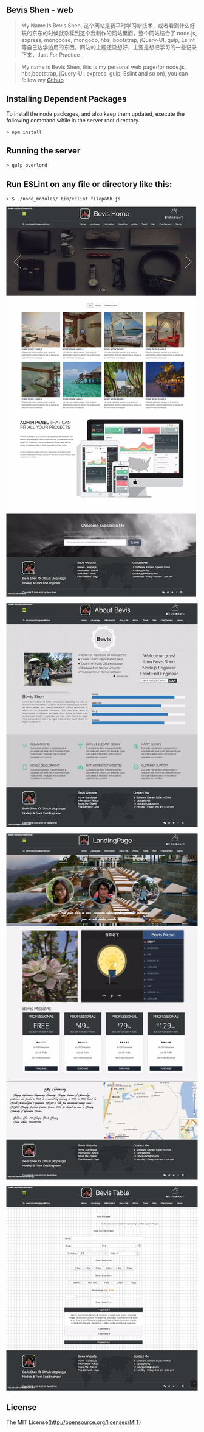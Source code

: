 ## Bevis Shen - web

> My Name Is Bevis Shen, 这个网站是我平时学习新技术，或者看到什么好玩的东东的时候就杂糅到这个我制作的网站里面，整个网站结合了 node.js, express, mongoose, mongodb, hbs, bootstrap, jQuery-UI, gulp, Eslint 等自己边学边用的东西，网站的主题还没想好，主要是想把学习的一些记录下来，Just For Practice

> My name is Bevis Shen, this is my personal web page(for node.js, hbs,bootstrap, jQuery-UI, express, gulp, Eslint and so on), you can follow my [Github](https://github.com/utopia1991)

## Installing Dependent Packages

To install the node packages, and also keep them updated, execute the following command while in the server root directory.

```
> npm install
```

## Running the server

```
> gulp overlord
```

## Run ESLint on any file or directory like this:

```
> $ ./node_modules/.bin/eslint filepath.js
```

![首页](client/images/demo/index.jpg "首页")

![关于我](client/images/demo/about.jpg "关于我")

![Landing Page](client/images/demo/landingPage.jpg "Landing Page")

![Information](client/images/demo/information.jpg "Information")

## License

The MIT License(http://opensource.org/licenses/MIT)

